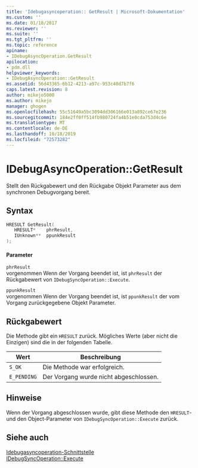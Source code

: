 ```yaml
---
title: 'Idebugasyncoperation:: GetResult | Microsoft-Dokumentation'
ms.custom: ''
ms.date: 01/18/2017
ms.reviewer: ''
ms.suite: ''
ms.tgt_pltfrm: ''
ms.topic: reference
apiname:
- IDebugAsyncOperation.GetResult
apilocation:
- pdm.dll
helpviewer_keywords:
- IDebugAsyncOperation::GetResult
ms.assetid: 56d43365-6b12-4213-a97c-953c40d7b7f6
caps.latest.revision: 8
author: mikejo5000
ms.author: mikejo
manager: ghogen
ms.openlocfilehash: 55c51649a5bc3094dd306166e013a892ce67e236
ms.sourcegitcommit: 184e2ff0ff514fb980724fa4b51e0cda753d4c6e
ms.translationtype: MT
ms.contentlocale: de-DE
ms.lasthandoff: 10/18/2019
ms.locfileid: "72573282"
---
```

# <a name="idebugasyncoperationgetresult"></a>IDebugAsyncOperation::GetResult
Stellt den Rückgabewert und den Rückgabe Objekt Parameter aus dem synchronen Debugvorgang bereit.  
  
## <a name="syntax"></a>Syntax  
  
```cpp
HRESULT GetResult(  
   HRESULT*    phrResult,  
   IUnknown**  ppunkResult  
);  
```  
  
#### <a name="parameters"></a>Parameter  
 `phrResult`  
 vorgenommen Wenn der Vorgang beendet ist, ist `phrResult` der Rückgabewert von `IDebugSyncOperation::Execute`.  
  
 `ppunkResult`  
 vorgenommen Wenn der Vorgang beendet ist, ist `ppunkResult` der vom Vorgang zurückgegebene Objekt Parameter.  
  
## <a name="return-value"></a>Rückgabewert  
 Die Methode gibt ein `HRESULT` zurück. Mögliches Werte (aber nicht die Einzigen) sind die in der folgenden Tabelle.  
  
|Wert|Beschreibung|  
|-----------|-----------------|  
|`S_OK`|Die Methode war erfolgreich.|  
|`E_PENDING`|Der Vorgang wurde nicht abgeschlossen.|  
  
## <a name="remarks"></a>Hinweise  
 Wenn der Vorgang abgeschlossen wurde, gibt diese Methode den `HRESULT`-und den Object-Parameter von `IDebugSyncOperation::Execute` zurück.  
  
## <a name="see-also"></a>Siehe auch  
 [Idebugasyncoperation-Schnittstelle](../../winscript/reference/idebugasyncoperation-interface.md)    
 [IDebugSyncOperation::Execute](../../winscript/reference/idebugsyncoperation-execute.md)